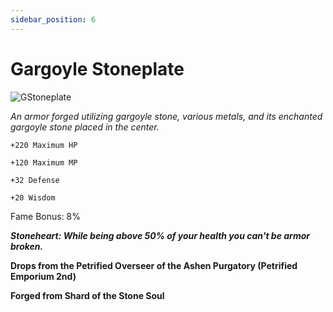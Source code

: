 ```yaml
---
sidebar_position: 6
---
```


# Gargoyle Stoneplate

![GStoneplate](https://vwiki.valorserver.com/api/item/picture/gargoyle%20stoneplate)

<i>An armor forged utilizing gargoyle stone, various metals, and its enchanted gargoyle stone placed in the center.</i>

    +220 Maximum HP
    
    +120 Maximum MP
    
    +32 Defense
    
    +20 Wisdom
    
Fame Bonus: 8%

***Stoneheart: While being above 50% of your health you can't be armor broken.***

**Drops from the Petrified Overseer of the Ashen Purgatory (Petrified Emporium 2nd)**

**Forged from Shard of the Stone Soul**
